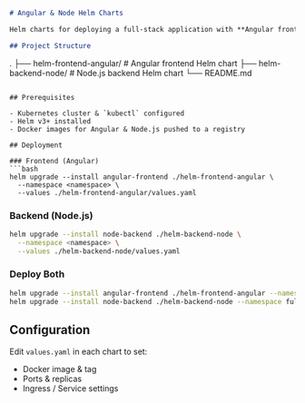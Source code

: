 ```markdown
# Angular & Node Helm Charts

Helm charts for deploying a full-stack application with **Angular frontend** and **Node.js backend** on Kubernetes. Simplifies multi-environment deployments and scaling.

## Project Structure

```

.
├── helm-frontend-angular/   # Angular frontend Helm chart
├── helm-backend-node/       # Node.js backend Helm chart
└── README.md

````

## Prerequisites

- Kubernetes cluster & `kubectl` configured  
- Helm v3+ installed  
- Docker images for Angular & Node.js pushed to a registry

## Deployment

### Frontend (Angular)
```bash
helm upgrade --install angular-frontend ./helm-frontend-angular \
  --namespace <namespace> \
  --values ./helm-frontend-angular/values.yaml
````

### Backend (Node.js)

```bash
helm upgrade --install node-backend ./helm-backend-node \
  --namespace <namespace> \
  --values ./helm-backend-node/values.yaml
```

### Deploy Both

```bash
helm upgrade --install angular-frontend ./helm-frontend-angular --namespace fullstack
helm upgrade --install node-backend ./helm-backend-node --namespace fullstack
```

## Configuration

Edit `values.yaml` in each chart to set:

* Docker image & tag
* Ports & replicas
* Ingress / Service settings
